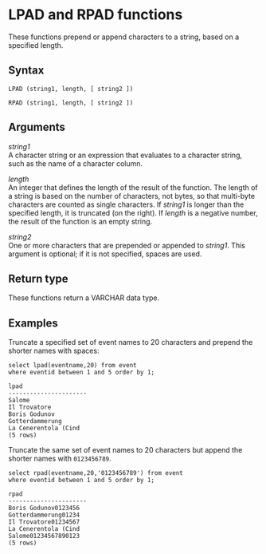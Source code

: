 # LPAD and RPAD functions<a name="r_LPAD"></a>

These functions prepend or append characters to a string, based on a specified length\. 

## Syntax<a name="r_LPAD-synopsis"></a>

```
LPAD (string1, length, [ string2 ])
```

```
RPAD (string1, length, [ string2 ])
```

## Arguments<a name="r_LPAD-arguments"></a>

 *string1*   
A character string or an expression that evaluates to a character string, such as the name of a character column\. 

 *length*   
An integer that defines the length of the result of the function\. The length of a string is based on the number of characters, not bytes, so that multi\-byte characters are counted as single characters\. If *string1* is longer than the specified length, it is truncated \(on the right\)\. If *length* is a negative number, the result of the function is an empty string\.

 *string2*   
One or more characters that are prepended or appended to *string1*\. This argument is optional; if it is not specified, spaces are used\. 

## Return type<a name="r_LPAD-return-type"></a>

These functions return a VARCHAR data type\. 

## Examples<a name="r_LPAD-examples"></a>

Truncate a specified set of event names to 20 characters and prepend the shorter names with spaces: 

```
select lpad(eventname,20) from event
where eventid between 1 and 5 order by 1;

lpad
----------------------
Salome
Il Trovatore
Boris Godunov
Gotterdammerung
La Cenerentola (Cind
(5 rows)
```

Truncate the same set of event names to 20 characters but append the shorter names with `0123456789`\. 

```
select rpad(eventname,20,'0123456789') from event
where eventid between 1 and 5 order by 1;

rpad
----------------------
Boris Godunov0123456
Gotterdammerung01234
Il Trovatore01234567
La Cenerentola (Cind
Salome01234567890123
(5 rows)
```
